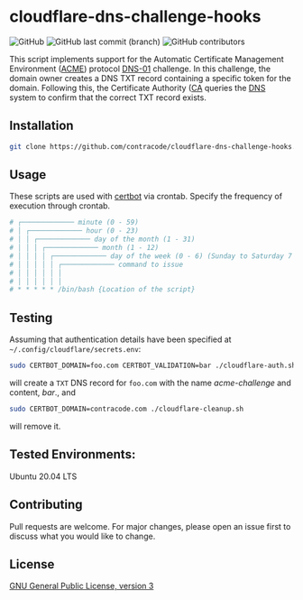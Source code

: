 # cloudflare-dns-challenge-hooks

<img alt="GitHub" src="https://img.shields.io/github/license/contracode/cloudflare-dns-challenge-hooks?color=black"> <img alt="GitHub last commit (branch)" src="https://img.shields.io/github/last-commit/contracode/cloudflare-dns-challenge-hooks/main"> <img alt="GitHub contributors" src="https://img.shields.io/github/contributors/contracode/cloudflare-dns-challenge-hooks">

This script implements support for the Automatic Certificate Management Environment ([ACME](https://en.wikipedia.org/wiki/Automatic_Certificate_Management_Environment)) protocol [DNS-01](https://letsencrypt.org/docs/challenge-types/#dns-01-challenge) challenge. In this challenge, the domain owner creates a DNS TXT record containing a specific token for the domain. Following this, the Certificate Authority ([CA](https://en.wikipedia.org/wiki/Certificate_authority) queries the [DNS](https://en.wikipedia.org/wiki/Domain_Name_System) system to confirm that the correct TXT record exists.

## Installation

```bash
git clone https://github.com/contracode/cloudflare-dns-challenge-hooks.git
```

## Usage
These scripts are used with [certbot](https://certbot.eff.org/pages/about) via crontab. Specify the frequency of execution through crontab.

```bash
# ┌───────────── minute (0 - 59)
# │ ┌───────────── hour (0 - 23)
# │ │ ┌───────────── day of the month (1 - 31)
# │ │ │ ┌───────────── month (1 - 12)
# │ │ │ │ ┌───────────── day of the week (0 - 6) (Sunday to Saturday 7 is also Sunday on some systems)
# │ │ │ │ │ ┌───────────── command to issue                               
# │ │ │ │ │ │
# │ │ │ │ │ │
# * * * * * /bin/bash {Location of the script}
```

## Testing

Assuming that authentication details have been specified at `~/.config/cloudflare/secrets.env`:

```bash
sudo CERTBOT_DOMAIN=foo.com CERTBOT_VALIDATION=bar ./cloudflare-auth.sh
```

will create a `TXT` DNS record for `foo.com` with the name _acme-challenge_ and content, _bar_., and

```bash
sudo CERTBOT_DOMAIN=contracode.com ./cloudflare-cleanup.sh
```

will remove it.

## Tested Environments:
Ubuntu 20.04 LTS

## Contributing
Pull requests are welcome. For major changes, please open an issue first to discuss what you would like to change.

## License
[GNU General Public License, version 3](https://github.com/contracode/cloudflare-ddns-updater/blob/main/LICENSE)
